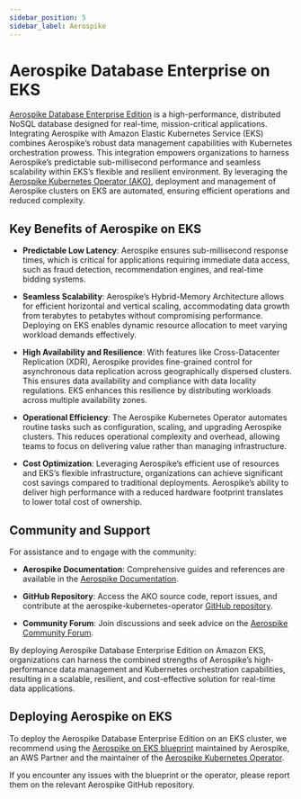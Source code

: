 ```yaml
---
sidebar_position: 5
sidebar_label: Aerospike
---
```


# Aerospike Database Enterprise on EKS
[Aerospike Database Enterprise Edition](https://aerospike.com) is a high-performance, distributed NoSQL database designed for real-time, mission-critical applications. Integrating Aerospike with Amazon Elastic Kubernetes Service (EKS) combines Aerospike’s robust data management capabilities with Kubernetes orchestration prowess. This integration empowers organizations to harness Aerospike’s predictable sub-millisecond performance and seamless scalability within EKS’s flexible and resilient environment. By leveraging the [Aerospike Kubernetes Operator (AKO)](https://aerospike.com/docs/cloud/kubernetes/operator), deployment and management of Aerospike clusters on EKS are automated, ensuring efficient operations and reduced complexity.

## Key Benefits of Aerospike on EKS
* **Predictable Low Latency**: Aerospike ensures sub-millisecond response times, which is critical for applications requiring immediate data access, such as fraud detection, recommendation engines, and real-time bidding systems.

* **Seamless Scalability**: Aerospike’s Hybrid-Memory Architecture allows for efficient horizontal and vertical scaling, accommodating data growth from terabytes to petabytes without compromising performance. Deploying on EKS enables dynamic resource allocation to meet varying workload demands effectively.

* **High Availability and Resilience**: With features like Cross-Datacenter Replication (XDR), Aerospike provides fine-grained control for asynchronous data replication across geographically dispersed clusters. This ensures data availability and compliance with data locality regulations. EKS enhances this resilience by distributing workloads across multiple availability zones.

* **Operational Efficiency**: The Aerospike Kubernetes Operator automates routine tasks such as configuration, scaling, and upgrading Aerospike clusters. This reduces operational complexity and overhead, allowing teams to focus on delivering value rather than managing infrastructure. 

* **Cost Optimization**: Leveraging Aerospike’s efficient use of resources and EKS’s flexible infrastructure, organizations can achieve significant cost savings compared to traditional deployments. Aerospike’s ability to deliver high performance with a reduced hardware footprint translates to lower total cost of ownership.

## Community and Support
For assistance and to engage with the community:
* **Aerospike Documentation**: Comprehensive guides and references are available in the [Aerospike Documentation](https://aerospike.com/docs).

* **GitHub Repository**: Access the AKO source code, report issues, and contribute at the aerospike-kubernetes-operator [GitHub repository](https://github.com/aerospike/aerospike-kubernetes-operator).

* **Community Forum**: Join discussions and seek advice on the [Aerospike Community Forum](https://discuss.aerospike.com).

By deploying Aerospike Database Enterprise Edition on Amazon EKS, organizations can harness the combined strengths of Aerospike’s high-performance data management and Kubernetes orchestration capabilities, resulting in a scalable, resilient, and cost-effective solution for real-time data applications.

## Deploying Aerospike on EKS
To deploy the Aerospike Database Enterprise Edition on an EKS cluster, we recommend using the [Aerospike on EKS blueprint](https://github.com/aerospike/aerospike-terraform-aws-eks) maintained by Aerospike, an AWS Partner and the maintainer of the [Aerospike Kubernetes Operator](https://github.com/aerospike/aerospike-kubernetes-operator).

If you encounter any issues with the blueprint or the operator, please report them on the relevant Aerospike GitHub repository.
